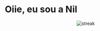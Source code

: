 # Oiie, eu sou a Nil

<p align="center">
 <img src="http://github-readme-streak-stats.herokuapp.com?user=Nilcianyribeiro&theme=dark&hide_border=true&date_format=M%20j%5B%2C%20Y%5D" alt="streak" />
 </p>

